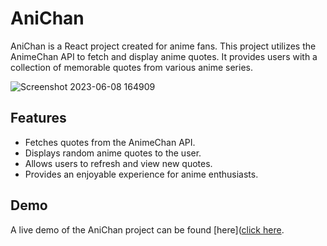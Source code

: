 

# AniChan

AniChan is a React project created for anime fans. This project utilizes the AnimeChan API to fetch and display anime quotes. It provides users with a collection of memorable quotes from various anime series.

![Screenshot 2023-06-08 164909](https://github.com/Jashank2003/anichan/assets/91665950/fc8fa348-0287-4ad9-8752-c50b39a2cda6)


## Features

- Fetches quotes from the AnimeChan API.
- Displays random anime quotes to the user.
- Allows users to refresh and view new quotes.
- Provides an enjoyable experience for anime enthusiasts.

## Demo

A live demo of the AniChan project can be found [here]([click here](https://jashank2003.github.io/anichan/).


